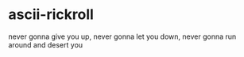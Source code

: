 # ascii-rickroll
never gonna give you up, never gonna let you down, never gonna run around and desert you
